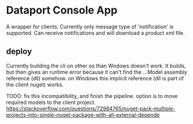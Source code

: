 # Dataport Console App

A wrapper for clients.
Currently only message type of 'notification' is supported.
Can receive notifications and will download a product xml file.

## deploy

Currently building the cli on other os than Wndows doesn't work. It builds, but then gives an runtime error because it can't find the ...Model assembly reference (dll) somehow.
on Windows this implicit reference (dll is part of the client nuget) works.

TODO: fix this incompatibility, and finish the pipeline. option is to move required models to the client project.
https://stackoverflow.com/questions/72984765/nuget-pack-multiple-projects-into-single-nuget-package-with-all-external-depende
